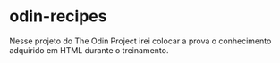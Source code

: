 # odin-recipes

Nesse projeto do The Odin Project irei colocar a prova o conhecimento adquirido em HTML durante o treinamento.